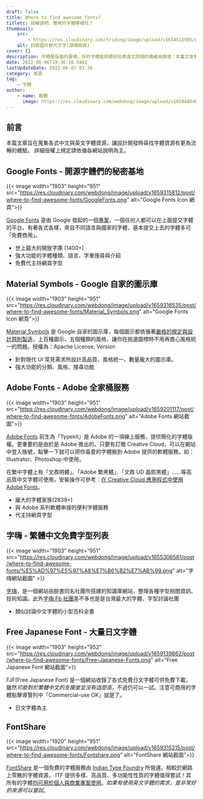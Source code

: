 ```yaml
---
draft: false
title: Where to find awesome fonts?
titletc: 授權透明、實用的字體哪裡找？
thumbnail:
    src:
        - https://res.cloudinary.com/tridong/image/upload/v1654515985/global/%E4%B8%89%E8%A7%92%E6%9D%B1%E6%9D%B1-%E5%93%81%E7%89%8C%E5%B1%95%E7%A4%BA%E5%B0%81%E9%9D%A2.png
    alt: 封面圖片替代文字(請填寫我)
cover: []
description: 字體是版面的靈魂，好的字體能夠更好的表達文詞間的情緒與情境！本篇文章蒐集了實用且來源可靠、授權清楚的字體網站，在使用時請務必要注意授權範圍限制。
date: 2022-06-06T19:36:10.548Z
lastUpdateDate: 2022-06-07 03:36
category: 資源
tag:
    - 字體
author:
    - name: 飯糰
      image: https://res.cloudinary.com/webdong/image/upload/v1659486489/global/riceball.png
---
```


## 前言

本篇文章旨在蒐集各式中文與英文字體資源，讓設計開發時尋找字體資源有更為流暢的體驗。
詳細授權上規定請依循各網站說明為主。

## Google Fonts - 開源字體們的秘密基地

{{< image width="1903" height="951" src="https://res.cloudinary.com/webdong/image/upload/v1659315812/post/where-to-find-awesome-fonts/GoogleFonts.png" alt="Google Fonts Icon 網頁">}}

[Google Fonts](https://fonts.google.com/) 是由 Google 發起的一個[專案](https://github.com/google/fonts)，一個任何人都可以在上面提交字體的平台。有著各式各樣，來自不同語言與國家的字體，基本提交上去的字體多可「免費商用」。

-   世上最大的開放字庫 (1400+)
-   強大功能的字體種類、語言、字重搜尋與介紹
-   免費代主持網頁字型

## Material Symbols - Google 自家的圖示庫

{{< image width="1903" height="951" src="https://res.cloudinary.com/webdong/image/upload/v1659316535/post/where-to-find-awesome-fonts/Material_Symbols.png" alt="Google Fonts Icon 網頁">}}

[Material Symbols](https://fonts.google.com/icons?icon.set=Material+Symbols) 是 Google 自家的圖示庫，每個圖示都依循著[嚴格的規定與設計原則製造](https://developers.google.com/fonts/docs/material_symbols)，上百種圖示、五個種類的風格，讓你在挑選圖標時不用再擔心風格統一的問題。授權為：Apache License, Version

-   針對現代 UI 常見需求所設計高品質、風格統一、數量龐大的圖示庫。
-   強大功能的分類、風格、搜尋功能

## Adobe Fonts - Adobe 全家桶服務

{{< image width="1903" height="951" src="https://res.cloudinary.com/webdong/image/upload/v1659201117/post/where-to-find-awesome-fonts/AdobeFonts.png" alt="Adobe Fonts 網站截圖">}}

[Adobe Fonts](https://fonts.adobe.com/) 前生為「Typekit」是 Adobe 的一項線上服務，提供簡化的字體版權。更重要的是由於是 Adobe 推出的，只要有訂閱 Creative Cloud，可以在網站中登入帳號，點擊一下就可以把你喜愛的字體搬到 Adobe 提供的軟體服務，如：Illustrator、Photoshop 中使用。

在繁中字體上有「文鼎明體」、｢Adobe 繁黑體」、｢文鼎 UD 晶熙黑體」……等高品質中文字體可使用，安裝操作可參考：[在 Creative Cloud 應用程式中使用 Adobe Fonts](https://helpx.adobe.com/tw/creative-cloud/help/add-fonts.html)。

-   龐大的字體家族(2839+)
-   與 Adobe 系列軟體串接的便利字體服務
-   代主持網頁字型

## 字嗨 - 繁體中文免費字型列表

{{< image width="1903" height="951" src="https://res.cloudinary.com/webdong/image/upload/v1655306581/post/where-to-find-awesome-fonts/%E5%AD%97%E5%97%A8%E7%B6%B2%E7%AB%99.png" alt="字嗨網站截圖"  >}}

[字嗨](https://zi-hi.com/%E7%B9%81%E9%AB%94%E4%B8%AD%E6%96%87%E5%85%8D%E8%B2%BB%E5%AD%97%E5%9E%8B%E5%88%97%E8%A1%A8)，是一個網站由臉書同名社團所搭建的知識庫網站，整理各種字型相關資訊、技術知識。此外[字嗨 Fb 社團](https://www.facebook.com/groups/enjoyfonts/)差不多也是是台灣最大的字體、字型討論社團

-   類似討論中文字體的小型百科全書

## Free Japanese Font - 大量日文字體

{{< image width="1903" height="952" src="https://res.cloudinary.com/webdong/image/upload/v1659139862/post/where-to-find-awesome-fonts/Free-Japanese-Fonts.png" alt="Free Japanese Font 網站截圖">}}

FJF(Free Japanese Font) 是一個網站收錄了各式免費日文字體可供免費下載，雖然*可能對於繁體中文的支援度並沒有這麼高*，不過仍可以一試。注意可商用的字體點擊導覽列中「Commercial-use OK」就是了。

-   日文字體為主

## FontShare

{{< image width="1920" height="951" src="https://res.cloudinary.com/webdong/image/upload/v1659315215/post/where-to-find-awesome-fonts/Fontshare.png" alt="FontShare 網站截圖">}}

[FontShare](https://www.fontshare.com/) 是一個免費的字體服務由 [Indian Type Foundry](https://www.indiantypefoundry.com/) 所營運。相較於網路上零散的字體資源， ITF 提供多樣、高品質、多功能性性質的字體值得嘗試！其所有的字體[均可用於個人與商業專案使用](https://www.fontshare.com/licenses/itf-ffl)。_如果有使用英文字體的需求，是非常好的來源可以嘗試_。

